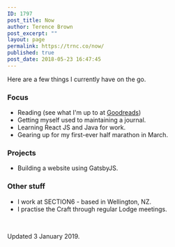 ```yaml
---
ID: 1797
post_title: Now
author: Terence Brown
post_excerpt: ""
layout: page
permalink: https://trnc.co/now/
published: true
post_date: 2018-05-23 16:47:45
---
```

<p>Here are a few things I currently have on the go.</p>
<h3>Focus</h3>
<ul>
<li>Reading (see what I'm up to at <a href="https://www.goodreads.com/review/list/64097178-terence-brown?shelf=currently-reading">Goodreads</a>)</li>
<li>Getting myself used to maintaining a journal.</li>
<li>Learning React JS and Java for work.</li>
<li>Gearing up for my first-ever half marathon in March.</li>
</ul>
<h3>Projects</h3>
<ul>
<li>Building a website using GatsbyJS.</li>
</ul>
<h3>Other stuff</h3>
<ul>
<li>I work at SECTION6 - based in Wellington, NZ.</li>
<li>I practise the Craft through regular Lodge meetings.</li>
</ul>
<p> </p>
<p>Updated 3 January 2019.</p>

<!-- wp:paragraph -->
<p></p>
<!-- /wp:paragraph -->